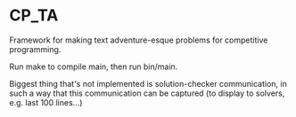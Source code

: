# CP_TA
Framework for making text adventure-esque problems for competitive programming.

Run make to compile main, then run bin/main.

Biggest thing that's not implemented is solution-checker communication, in such a way that
this communication can be captured (to display to solvers, e.g. last 100 lines...)
